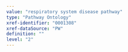 ```yaml
---
value: "respiratory system disease pathway"
type: "Pathway Ontology"
xref-identifier: "0001308"
xref-dataSource: "PW"
definition: ""
level: "2"
---
```

